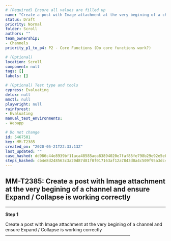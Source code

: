 ```yaml
---
# (Required) Ensure all values are filled up
name: "Create a post with Image attachment at the very begining of a channel and ensure Expand / Collapse is working correctly"
status: Draft
priority: Normal
folder: Scroll
authors: ""
team_ownership: 
- Channels
priority_p1_to_p4: P2 - Core Functions (Do core functions work?)

# (Optional)
location: Scroll
component: null
tags: []
labels: []

# (Optional) Test type and tools
cypress: Evaluating
detox: null
mmctl: null
playwright: null
rainforest: 
- Evaluating
manual_test_environments: 
- Webapp

# Do not change
id: 5467501
key: MM-T2385
created_on: "2020-05-21T22:33:13Z"
last_updated: ""
case_hashed: dd986c44e8939bf11aca48585aea83894020e7faf85fe798b29e92e5ebff73d72a7abea17e243016cbfed9b1b50f59e3
steps_hashed: cb4e8d248563c3a20d87d81f0f017163af12a7843d0a4c509f95a3dc4cfde60d6cb9b5cebf351f02c909bb2df3873228
---
```


<!-- (Auto-generated) Based on frontmatter's "key" and "name" -->

## MM-T2385: Create a post with Image attachment at the very begining of a channel and ensure Expand / Collapse is working correctly

---

**Step 1**

Create a post with Image attachment at the very begining of a channel and ensure Expand / Collapse is working correctly\
————————————————————————————
